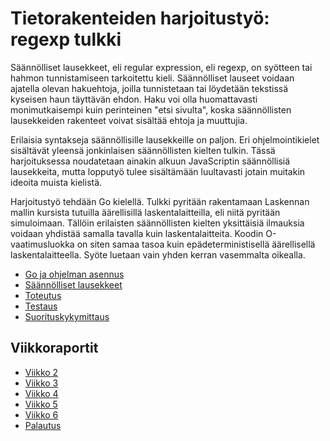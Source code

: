 # Tietorakenteiden harjoitustyö: regexp tulkki

Säännölliset lausekkeet, eli regular expression, eli regexp, on syötteen tai hahmon tunnistamiseen tarkoitettu kieli. Säännölliset lauseet voidaan ajatella olevan hakuehtoja, joilla tunnistetaan tai löydetään tekstissä kyseisen haun täyttävän ehdon. Haku voi olla huomattavasti monimutkaisempi kuin perinteinen "etsi sivulta", koska säännöllisten lausekkeiden rakenteet voivat sisältää ehtoja ja muuttujia.

Erilaisia syntakseja säännöllisille lausekkeille on paljon. Eri ohjelmointikielet sisältävät yleensä jonkinlaisen säännöllisten kielten tulkin. Tässä harjoituksessa noudatetaan ainakin alkuun JavaScriptin säännöllisiä lausekkeita, mutta lopputyö tulee sisältämään luultavasti jotain muitakin ideoita muista kielistä.

Harjoitustyö tehdään Go kielellä. Tulkki pyritään rakentamaan Laskennan mallin kursista tutuilla äärellisillä laskentalaitteilla, eli niitä pyritään simuloimaan. Tällöin erilaisten säännöllisten kielten yksittäisiä ilmauksia voidaan yhdistää samalla tavalla kuin laskentalaitteita. Koodin O-vaatimusluokka on siten samaa tasoa kuin epädeterministisellä äärellisellä laskentalaitteella. Syöte luetaan vain yhden kerran vasemmalta oikealla.

  - [Go ja ohjelman asennus](docs/go.md)
  - [Säännölliset lausekkeet](docs/regExpRakenne.md)
  - [Toteutus](docs/toteutus.md)
  - [Testaus](docs/testaus.md)
  - [Suorituskykymittaus](docs/suorituskyky.md)


## Viikkoraportit

  - [Viikko 2](docs/reports/week2.md)
  - [Viikko 3](docs/reports/week3.md)
  - [Viikko 4](docs/reports/week4.md)
  - [Viikko 5](docs/reports/week5.md)
  - [Viikko 6](docs/reports/week6.md)
  - [Palautus](docs/reports/palautus.md)
